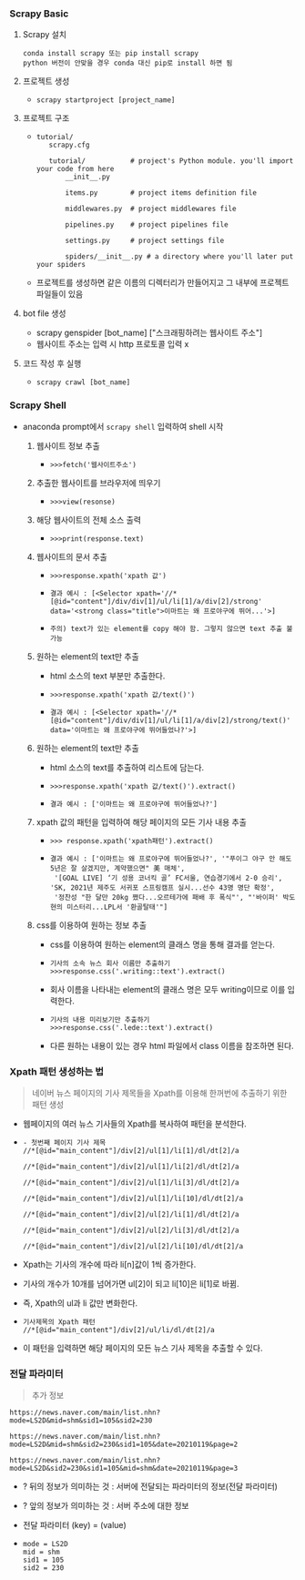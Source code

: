 ### Scrapy Basic

1. Scrapy  설치

   ```
   conda install scrapy 또는 pip install scrapy
   python 버전이 안맞을 경우 conda 대신 pip로 install 하면 됨
   ```

   

2. 프로젝트 생성

   - `scrapy startproject [project_name]`

   

3. 프로젝트 구조

   - ```
     tutorial/
     	scrapy.cfg
     
     	tutorial/			# project's Python module. you'll import your code from here
     		__init__.py
     
     		items.py		# project items definition file
     
     		middlewares.py	# project middlewares file
     
     		pipelines.py	# project pipelines file
     
     		settings.py		# project settings file
     
     		spiders/__init__.py	# a directory where you'll later put your spiders
     
     ```

   - 프로젝트를 생성하면 같은 이름의 디렉터리가 만들어지고 그 내부에 프로젝트 파일들이 있음



3. bot file 생성
   - scrapy genspider [bot_name] ["스크래핑하려는 웹사이트 주소"]
   - 웹사이트 주소는 입력 시 http 프로토콜 입력 x



4. 코드 작성 후 실행
   - `scrapy crawl [bot_name]`



### Scrapy Shell

- anaconda prompt에서 `scrapy shell` 입력하여 shell 시작

  1. 웹사이트 정보 추출

     - `>>>fetch('웹사이트주소')`

  2. 추출한 웹사이트를 브라우저에 띄우기

     - `>>>view(resonse)`

  3. 해당 웹사이트의 전체 소스 출력

     - `>>>print(response.text)`

  4. 웹사이트의 문서 추출

     - ```
       >>>response.xpath('xpath 값')
       ```

     - ```
       결과 예시 : [<Selector xpath='//*[@id="content"]/div/div[1]/ul/li[1]/a/div[2]/strong' data='<strong class="title">이마트는 왜 프로야구에 뛰어...'>]
       ```

     - ```
       주의) text가 있는 element를 copy 해야 함. 그렇지 않으면 text 추출 불가능
       ```

  5. 원하는 element의 text만 추출

     - html 소스의 text 부분만 추출한다.

     - ```
       >>>response.xpath('xpath 값/text()')
       ```

     - ```
       결과 예시 : [<Selector xpath='//*[@id="content"]/div/div[1]/ul/li[1]/a/div[2]/strong/text()' data='이마트는 왜 프로야구에 뛰어들었나?'>]
       ```

  6. 원하는 element의 text만 추출

     - html 소스의 text를 추출하여 리스트에 담는다.

     - ```
       >>>response.xpath('xpath 값/text()').extract()
       ```

     - ```
       결과 예시 : ['이마트는 왜 프로야구에 뛰어들었나?']
       ```

  7. xpath 값의 패턴을 입력하여 해당 페이지의 모든 기사 내용 추출

     - ```
       >>> response.xpath('xpath패턴').extract()
       ```

     - ```
       결과 예시 : ['이마트는 왜 프로야구에 뛰어들었나?', '"푸이그 야구 안 해도 5년은 잘 살겠지만, 계약했으면" 美 매체', 
       	'[GOAL LIVE] ‘기 성용 코너킥 골’ FC서울, 연습경기에서 2-0 승리', 'SK, 2021년 제주도 서귀포 스프링캠프 실시...선수 43명 명단 확정', 
       	'정찬성 "한 달만 20kg 쪘다...오르테가에 패배 후 폭식"', "'바이퍼' 박도현의 미스터리...LPL서 '환골탈태'"]
       ```

  8. css를 이용하여 원하는 정보 추출

     - css를 이용하여 원하는 element의 클래스 명을 통해 결과를 얻는다.

     - ```
       기사의 소속 뉴스 회사 이름만 추출하기
       >>>response.css('.writing::text').extract()
       ```

     - 회사 이름을 나타내는 element의 클래스 명은 모두 writing이므로 이를 입력한다.

     - ```
       기사의 내용 미리보기만 추출하기
       >>>response.css('.lede::text').extract()
       ```

     - 다른 원하는 내용이 있는 경우 html 파일에서 class 이름을 참조하면 된다.





### Xpath 패턴 생성하는 법

> 네이버 뉴스 페이지의 기사 제목들을 Xpath를 이용해 한꺼번에 추출하기 위한 패턴 생성

- 웹페이지의 여러 뉴스 기사들의 Xpath를 복사하여 패턴을 분석한다.

- ```
  - 첫번째 페이지 기사 제목
  //*[@id="main_content"]/div[2]/ul[1]/li[1]/dl/dt[2]/a
  
  //*[@id="main_content"]/div[2]/ul[1]/li[2]/dl/dt[2]/a
  
  //*[@id="main_content"]/div[2]/ul[1]/li[3]/dl/dt[2]/a
  
  //*[@id="main_content"]/div[2]/ul[1]/li[10]/dl/dt[2]/a
  
  //*[@id="main_content"]/div[2]/ul[2]/li[1]/dl/dt[2]/a
  
  //*[@id="main_content"]/div[2]/ul[2]/li[3]/dl/dt[2]/a
  
  //*[@id="main_content"]/div[2]/ul[2]/li[10]/dl/dt[2]/a
  ```

- Xpath는 기사의 개수에 따라 li[n]값이 1씩 증가한다.

- 기사의 개수가 10개를 넘어가면 ul[2]이 되고 li[10]은 li[1]로 바뀜.

- 즉, Xpath의 ul과 li 값만 변화한다.

- ```
  기사제목의 Xpath 패턴
  //*[@id="main_content"]/div[2]/ul/li/dl/dt[2]/a
  ```

- 이 패턴을 입력하면 해당 페이지의 모든 뉴스 기사 제목을 추출할 수 있다.





### 전달 파라미터

> 추가 정보

```
https://news.naver.com/main/list.nhn?mode=LS2D&mid=shm&sid1=105&sid2=230

https://news.naver.com/main/list.nhn?mode=LS2D&mid=shm&sid2=230&sid1=105&date=20210119&page=2

https://news.naver.com/main/list.nhn?mode=LS2D&sid2=230&sid1=105&mid=shm&date=20210119&page=3
```

- ? 뒤의 정보가 의미하는 것 : 서버에 전달되는 파라미터의 정보(전달 파라미터)

- ? 앞의 정보가 의미하는 것 : 서버 주소에 대한 정보

- 전달 파라미터 (key) = (value)

- ```
  mode = LS2D
  mid = shm
  sid1 = 105
  sid2 = 230
  ```



